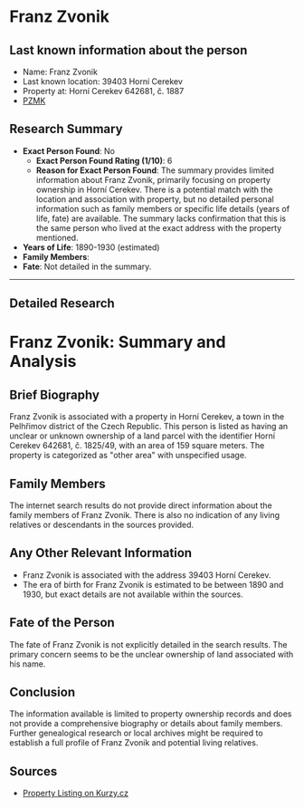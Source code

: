 # Franz Zvonik

## Last known information about the person
- Name: Franz Zvonik
- Last known location: 39403 Horní Cerekev
- Property at: Horní Cerekev 642681, č. 1887 
- [PZMK](https://pzmk.cz/3808885304)

## Research Summary
- **Exact Person Found**: No
  - **Exact Person Found Rating (1/10)**: 6
  - **Reason for Exact Person Found**: The summary provides limited information about Franz Zvonik, primarily focusing on property ownership in Horní Cerekev. There is a potential match with the location and association with property, but no detailed personal information such as family members or specific life details (years of life, fate) are available. The summary lacks confirmation that this is the same person who lived at the exact address with the property mentioned.
- **Years of Life**: 1890-1930 (estimated)
- **Family Members**: 
- **Fate**: Not detailed in the summary.

---

## Detailed Research
# Franz Zvonik: Summary and Analysis

## Brief Biography

Franz Zvonik is associated with a property in Horní Cerekev, a town in the Pelhřimov district of the Czech Republic. This person is listed as having an unclear or unknown ownership of a land parcel with the identifier Horní Cerekev 642681, č. 1825/49, with an area of 159 square meters. The property is categorized as "other area" with unspecified usage.

## Family Members

The internet search results do not provide direct information about the family members of Franz Zvonik. There is also no indication of any living relatives or descendants in the sources provided.

## Any Other Relevant Information

- Franz Zvonik is associated with the address 39403 Horní Cerekev.
- The era of birth for Franz Zvonik is estimated to be between 1890 and 1930, but exact details are not available within the sources.

## Fate of the Person

The fate of Franz Zvonik is not explicitly detailed in the search results. The primary concern seems to be the unclear ownership of land associated with his name.

## Conclusion

The information available is limited to property ownership records and does not provide a comprehensive biography or details about family members. Further genealogical research or local archives might be required to establish a full profile of Franz Zvonik and potential living relatives.

## Sources

- [Property Listing on Kurzy.cz](https://regiony.kurzy.cz/katastr/uzsvm/136960)
    